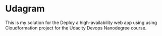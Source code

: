 # Udagram
This is my solution for the Deploy a high-availability web app using using Cloudformation project for the Udacity Devops Nanodegree course.

